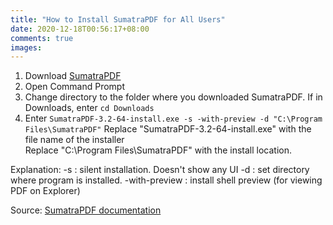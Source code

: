 ```yaml
---
title: "How to Install SumatraPDF for All Users"
date: 2020-12-18T00:56:17+08:00
comments: true
images:
---
```

1. Download [SumatraPDF](https://www.sumatrapdfreader.org/download-free-pdf-viewer.html)
2. Open Command Prompt
3. Change directory to the folder where you downloaded SumatraPDF. If in Downloads, enter `cd Downloads`
4. Enter `SumatraPDF-3.2-64-install.exe -s -with-preview -d "C:\Program Files\SumatraPDF"`
Replace "SumatraPDF-3.2-64-install.exe" with the file name of the installer\
Replace "C:\Program Files\SumatraPDF" with the install location.

Explanation:
-s : silent installation. Doesn't show any UI
-d <directory> : set directory where program is installed.
-with-preview : install shell preview (for viewing PDF on Explorer)

Source: [SumatraPDF documentation](https://www.sumatrapdfreader.org/docs/Installer-cmd-line-arguments.html)
